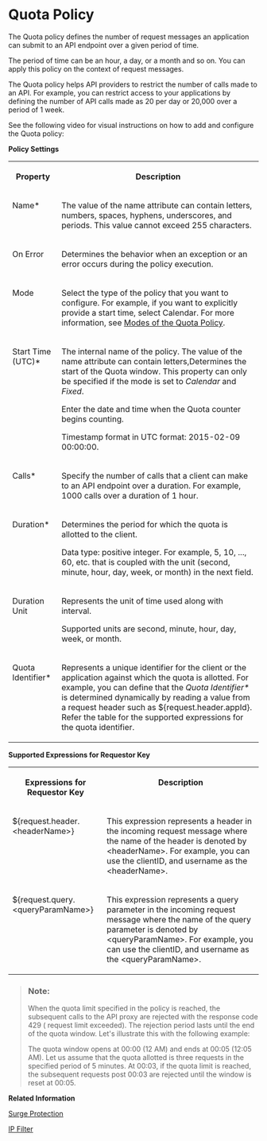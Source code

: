 <!-- loio2aecf15b996f4e26ae395268d22f16df -->

# Quota Policy

The Quota policy defines the number of request messages an application can submit to an API endpoint over a given period of time.

The period of time can be an hour, a day, or a month and so on. You can apply this policy on the context of request messages.

The Quota policy helps API providers to restrict the number of calls made to an API. For example, you can restrict access to your applications by defining the number of API calls made as 20 per day or 20,000 over a period of 1 week.

See the following video for visual instructions on how to add and configure the Quota policy:

**Policy Settings**


<table>
<tr>
<th valign="top">

Property

</th>
<th valign="top">

Description

</th>
</tr>
<tr>
<td valign="top">

Name\*

</td>
<td valign="top">

The value of the name attribute can contain letters, numbers, spaces, hyphens, underscores, and periods. This value cannot exceed 255 characters.

</td>
</tr>
<tr>
<td valign="top">

On Error

</td>
<td valign="top">

Determines the behavior when an exception or an error occurs during the policy execution.

</td>
</tr>
<tr>
<td valign="top">

Mode

</td>
<td valign="top">

Select the type of the policy that you want to configure. For example, if you want to explicitly provide a start time, select Calendar. For more information, see [Modes of the Quota Policy](modes-of-the-quota-policy-61b36a1.md).

</td>
</tr>
<tr>
<td valign="top">

Start Time \(UTC\)\*

</td>
<td valign="top">

The internal name of the policy. The value of the name attribute can contain letters,Determines the start of the Quota window. This property can only be specified if the mode is set to *Calendar* and *Fixed*.

Enter the date and time when the Quota counter begins counting.

Timestamp format in UTC format: 2015-02-09 00:00:00.

</td>
</tr>
<tr>
<td valign="top">

Calls\*

</td>
<td valign="top">

Specify the number of calls that a client can make to an API endpoint over a duration. For example, 1000 calls over a duration of 1 hour.

</td>
</tr>
<tr>
<td valign="top">

Duration\*

</td>
<td valign="top">

Determines the period for which the quota is allotted to the client.

Data type: positive integer. For example, 5, 10, ..., 60, etc. that is coupled with the unit \(second, minute, hour, day, week, or month\) in the next field.

</td>
</tr>
<tr>
<td valign="top">

Duration Unit

</td>
<td valign="top">

Represents the unit of time used along with interval.

Supported units are second, minute, hour, day, week, or month.

</td>
</tr>
<tr>
<td valign="top">

Quota Identifier\*

</td>
<td valign="top">

Represents a unique identifier for the client or the application against which the quota is allotted. For example, you can define that the *Quota Identifier\** is determined dynamically by reading a value from a request header such as $\{request.header.appId\}. Refer the table for the supported expressions for the quota identifier.

</td>
</tr>
</table>

**Supported Expressions for Requestor Key**


<table>
<tr>
<th valign="top">

Expressions for Requestor Key

</th>
<th valign="top">

Description

</th>
</tr>
<tr>
<td valign="top">

$\{request.header.<headerName\>\}

</td>
<td valign="top">

This expression represents a header in the incoming request message where the name of the header is denoted by <headerName\>. For example, you can use the clientID, and username as the <headerName\>.

</td>
</tr>
<tr>
<td valign="top">

$\{request.query.<queryParamName\>\}

</td>
<td valign="top">

This expression represents a query parameter in the incoming request message where the name of the query parameter is denoted by <queryParamName\>. For example, you can use the clientID, and username as the <queryParamName\>.

</td>
</tr>
</table>

> ### Note:  
> When the quota limit specified in the policy is reached, the subsequent calls to the API proxy are rejected with the response code 429 \( request limit exceeded\). The rejection period lasts until the end of the quota window. Let's illustrate this with the following example:
> 
> The quota window opens at 00:00 \(12 AM\) and ends at 00:05 \(12:05 AM\). Let us assume that the quota allotted is three requests in the specified period of 5 minutes. At 00:03, if the quota limit is reached, the subsequent requests post 00:03 are rejected until the window is reset at 00:05.

**Related Information**  


[Surge Protection](surge-protection-3d14745.md "The surge protection policy is designed to protect against traffic surges by controlling the rate at which requests are processed by an API during runtime. This policy acts as a safeguard, reducing the likelihood of downtime and performance issues.")

[IP Filter](ip-filter-3a8b424.md "The IP filter policy allows or denies calls from specific IP addresses or address ranges.")

